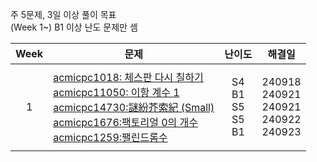주 5문제, 3일 이상 풀이 목표<br>(Week 1~) B1 이상 난도 문제만 셈

| **Week** | **문제** | **난이도** | **해결일** |
| -------- | -------- | --------- | ---------- |
| <p align="center">1</p> |[acmicpc1018: 체스판 다시 칠하기](https://www.acmicpc.net/problem/1018)<br>[acmicpc11050: 이항 계수 1](https://www.acmicpc.net/problem/11050)<br>[acmicpc14730:謎紛芥索紀 (Small)](https://www.acmicpc.net/problem/14730)<br>[acmicpc1676:팩토리얼 0의 개수](https://www.acmicpc.net/problem/1676)<br>[acmicpc1259:팰린드롬수](https://www.acmicpc.net/problem/1259) | <p align="center">S4<br>B1<br>S5<br>S5<br>B1</p> | <p align="center"> 240918<br>240921<br>240921<br>240922<br>240923 </p> |
